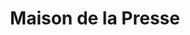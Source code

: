---
title: "Maison de la Presse"
url: /les-herbiers/maison-de-la-presse/
shop: marchand de journaux
---